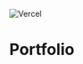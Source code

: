 ![Vercel](http://therealsujitk-vercel-badge.vercel.app/?app=portfolio-kjz9t5xi4-korpeev.vercel.app)
# Portfolio
